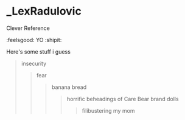 # _LexRadulovic
Clever Reference


:feelsgood: YO :shipit:

Here's some stuff i guess

>insecurity
>>fear
>>>banana bread
>>>>horrific beheadings of Care Bear brand dolls
>>>>>filibustering my mom
